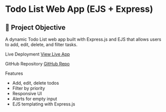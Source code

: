 # Todo List Web App (EJS + Express)

## 🚀 Project Objective
A dynamic Todo List web app built with Express.js and EJS that allows users to add, edit, delete, and filter tasks.

 Live Deployment
[View Live App](https://todo-list-deployment-6.onrender.com)

 GitHub Repository
[GitHub Repo](https://github.com/dhrjA0716/todo-list-deployment)

 Features
- Add, edit, delete todos
- Filter by priority
- Responsive UI
- Alerts for empty input
- EJS templating with Express.js
